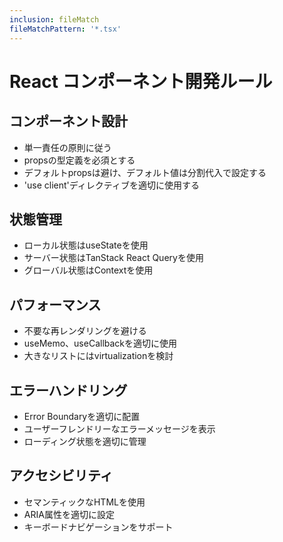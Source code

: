 ```yaml
---
inclusion: fileMatch
fileMatchPattern: '*.tsx'
---
```


# React コンポーネント開発ルール

## コンポーネント設計
- 単一責任の原則に従う
- propsの型定義を必須とする
- デフォルトpropsは避け、デフォルト値は分割代入で設定する
- 'use client'ディレクティブを適切に使用する

## 状態管理
- ローカル状態はuseStateを使用
- サーバー状態はTanStack React Queryを使用
- グローバル状態はContextを使用

## パフォーマンス
- 不要な再レンダリングを避ける
- useMemo、useCallbackを適切に使用
- 大きなリストにはvirtualizationを検討

## エラーハンドリング
- Error Boundaryを適切に配置
- ユーザーフレンドリーなエラーメッセージを表示
- ローディング状態を適切に管理

## アクセシビリティ
- セマンティックなHTMLを使用
- ARIA属性を適切に設定
- キーボードナビゲーションをサポート
